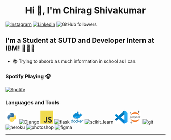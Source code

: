 <h1 align="center">Hi 👋, I'm Chirag Shivakumar</h1>

<!-- [![Twitter Follow](https://img.shields.io/twitter/follow/majulasingapuri?color=blue&label=Tweet%20me&logo=Twitter&style=for-the-badge)][Twitter] -->
[![Instagram](https://img.shields.io/badge/Follow-me-blue?style=for-the-badge&logo=instagram)](https://instagr.am/chiragshiva___)
[![Linkedin](https://img.shields.io/badge/Connect%20with%20me-CV-blue?style=for-the-badge&logo=linkedin)](https://www.linkedin.com/in/chirag-shivakumar)
![GitHub followers](https://img.shields.io/github/followers/chiragshiva99?style=for-the-badge&label=Github%20Followers)

## I'm a Student at SUTD and Developer Intern at IBM! 👨🏽‍🎓

- 📚 Trying to absorb as much information in school as I can.


### Spotify Playing 🎧

[![Spotify](https://spotify-now-playing.majulahsingapuri.vercel.app/api/spotify)](https://open.spotify.com/track/0qOnSQQF0yzuPWsXrQ9paz?si=dacf7cddb1654c22)


### Languages and Tools

<p align="left"> 
<img src="https://raw.githubusercontent.com/github/explore/80688e429a7d4ef2fca1e82350fe8e3517d3494d/topics/python/python.png" alt="python" width="40" height="40"/>
<img src="https://studygyaan.com/wp-content/uploads/2021/12/CicamXxN_400x400-1.jpg" alt="Django" width="40" height="40"/>

<img src="https://raw.githubusercontent.com/github/explore/80688e429a7d4ef2fca1e82350fe8e3517d3494d/topics/javascript/javascript.png" alt="JavaScript" width="40" height="40"/>
<img src="https://www.clipartkey.com/mpngs/m/145-1450089_python-flask-icon.png" alt="flask" width="40" height="40"/>
<img src="https://raw.githubusercontent.com/github/explore/80688e429a7d4ef2fca1e82350fe8e3517d3494d/topics/docker/docker.png" alt="Docker" width="40" height="40"/>
<img src="https://upload.wikimedia.org/wikipedia/commons/0/05/Scikit_learn_logo_small.svg" alt="scikit_learn" width="40" height="40"/>
<img src="https://raw.githubusercontent.com/github/explore/80688e429a7d4ef2fca1e82350fe8e3517d3494d/topics/visual-studio-code/visual-studio-code.png" alt="VSCode" width="40" height="40"/> 
<img src="https://raw.githubusercontent.com/github/explore/80688e429a7d4ef2fca1e82350fe8e3517d3494d/topics/jupyter-notebook/jupyter-notebook.png" alt="jupyter-notebook" width="40" height="40"/> 
<img src="https://www.vectorlogo.zone/logos/git-scm/git-scm-icon.svg" alt="git" width="40" height="40"/>
<img src="https://www.vectorlogo.zone/logos/heroku/heroku-icon.svg" alt="heroku" width="40" height="40"/>
<img src="https://upload.wikimedia.org/wikipedia/commons/thumb/a/af/Adobe_Photoshop_CC_icon.svg/788px-Adobe_Photoshop_CC_icon.svg.png" alt="photoshop" width="40" height="40"/>
<img src="https://www.vectorlogo.zone/logos/figma/figma-icon.svg" alt="figma" width="40" height="40"/>
</p>

---